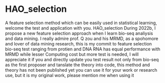 # HAO_selection
A feature selection method which can be easily used in statistical learning, welcome the test and application with you.
HAO_selection During 2022b, I propose a new feature selection approach when I learn bio-seq analiysis and data mining. I really admire prof. Q zou and his MRMD, as a spohomore and lover of data mining research, this is my commit to feature selection bio-seq test ranging from protien and DNA RNA has equal performance with MRMD while lesser Computing cost but more test is needed, I will appreciate it if you and directly update you test result not only from bio-seq as the first proposer and tanslate the theory into code, this method and theory has not been published yet you can use it for your work or research use, but it is my original work, please mention me when using it
